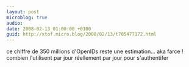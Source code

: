 ```yaml
---
layout: post
microblog: true
audio: 
date: 2008-02-13 01:00:00 +0100
guid: http://xtof.micro.blog/2008/02/13/t705477172.html
---
```

ce chiffre de 350 millions d'OpenIDs reste une estimation... aka farce ! combien l'utilisent par jour réellement par jour pour s'authentifer
